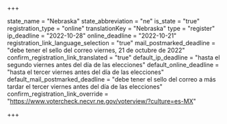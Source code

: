 +++

state_name = "Nebraska"
state_abbreviation = "ne"
is_state = "true"
registration_type = "online"
translationKey = "Nebraska"
type = "register"
ip_deadline = "2022-10-28"
online_deadline = "2022-10-21"
registration_link_language_selection = "true"
mail_postmarked_deadline = "debe tener el sello del correo viernes, 21 de octubre de 2022"
confirm_registration_link_translated = "true"
default_ip_deadline = "hasta el segundo viernes antes del día de las elecciones"
default_online_deadline = "hasta el tercer viernes antes del día de las elecciones"
default_mail_postmarked_deadline = "debe tener el sello del correo a más tardar el tercer viernes antes del día de las elecciones"
confirm_registration_link_override = "https://www.votercheck.necvr.ne.gov/voterview/?culture=es-MX"

+++